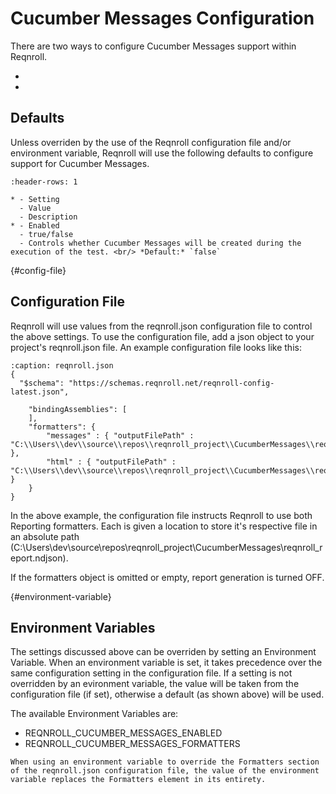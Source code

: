 # Cucumber Messages Configuration

There are two ways to configure Cucumber Messages support within Reqnroll.

* [](#config-file)
* [](#environment-variable)

## Defaults
Unless overriden by the use of the Reqnroll configuration file and/or environment variable, Reqnroll will use the following defaults to configure support for Cucumber Messages.
```{list-table}
:header-rows: 1

* - Setting
  - Value
  - Description
* - Enabled
  - true/false
  - Controls whether Cucumber Messages will be created during the execution of the test. <br/> *Default:* `false`
```

{#config-file}
## Configuration File
Reqnroll will use values from the reqnroll.json configuration file to control the above settings. To use the configuration file, add a json object to your project's reqnroll.json file.
An example configuration file looks like this:

```{code-block} json
:caption: reqnroll.json
{
  "$schema": "https://schemas.reqnroll.net/reqnroll-config-latest.json",

    "bindingAssemblies": [
    ],
    "formatters": {
        "messages" : { "outputFilePath" : "C:\\Users\\dev\\source\\repos\\reqnroll_project\\CucumberMessages\\reqnroll_report.ndjson" },
        "html" : { "outputFilePath" : "C:\\Users\\dev\\source\\repos\\reqnroll_project\\CucumberMessages\\reqnroll_report.html" }
    }
}
```

In the above example, the configuration file instructs Reqnroll to use both Reporting formatters. Each is given a location to store it's respective file in an absolute path (C:\\Users\\dev\\source\\repos\\reqnroll_project\\CucumberMessages\\reqnroll_report.ndjson). 

If the formatters object is omitted or empty, report generation is turned OFF.



{#environment-variable}
## Environment Variables

The settings discussed above can be overriden by setting an Environment Variable. When an environment variable is set, it takes precedence over the same configuration setting in the configuration file. If a setting is not overridden by an evironment variable, the value will be taken from the configuration file (if set), otherwise a default (as shown above) will be used.

The available Environment Variables are:

* REQNROLL_CUCUMBER_MESSAGES_ENABLED
* REQNROLL_CUCUMBER_MESSAGES_FORMATTERS

```{note}
When using an environment variable to override the Formatters section of the reqnroll.json configuration file, the value of the environment variable replaces the Formatters element in its entirety.
```
